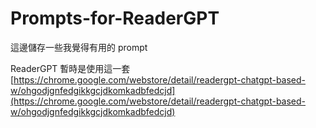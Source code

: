 # Prompts-for-ReaderGPT

這邊儲存一些我覺得有用的 prompt

ReaderGPT 暫時是使用這一套
[https://chrome.google.com/webstore/detail/readergpt-chatgpt-based-w/ohgodjgnfedgikkgcjdkomkadbfedcjd](https://chrome.google.com/webstore/detail/readergpt-chatgpt-based-w/ohgodjgnfedgikkgcjdkomkadbfedcjd)
